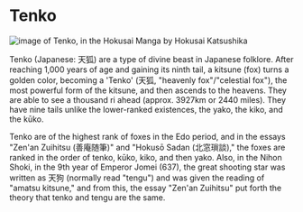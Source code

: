 # Tenko

![image of Tenko, in the Hokusai Manga by Hokusai Katsushika](https://upload.wikimedia.org/wikipedia/commons/5/5c/Hokusai_Tenko.jpg)

Tenko (Japanese: 天狐) are a type of divine beast in Japanese folklore. After
reaching 1,000 years of age and gaining its ninth tail, a kitsune (fox) turns a
golden color, becoming a 'Tenko' (天狐, "heavenly fox"/"celestial fox"), the
most powerful form of the kitsune, and then ascends to the heavens. They are
able to see a thousand ri ahead (approx. 3927km or 2440 miles). They have nine
tails unlike the lower-ranked existences, the yako, the kiko, and the kūko.

Tenko are of the highest rank of foxes in the Edo period, and in the essays
"Zen'an Zuihitsu (善庵随筆)" and "Hokusō Sadan (北窓瑣談)," the foxes are
ranked in the order of tenko, kūko, kiko, and then yako. Also, in the
Nihon Shoki, in the 9th year of Emperor Jomei (637), the great shooting star
was written as 天狗 (normally read "tengu") and was given the reading of
"amatsu kitsune," and from this, the essay "Zen'an Zuihitsu" put forth the
theory that tenko and tengu are the same.
